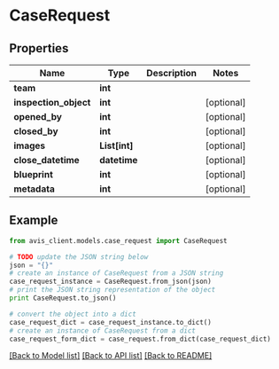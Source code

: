 # CaseRequest


## Properties

Name | Type | Description | Notes
------------ | ------------- | ------------- | -------------
**team** | **int** |  |
**inspection_object** | **int** |  | [optional]
**opened_by** | **int** |  | [optional]
**closed_by** | **int** |  | [optional]
**images** | **List[int]** |  | [optional]
**close_datetime** | **datetime** |  | [optional]
**blueprint** | **int** |  | [optional]
**metadata** | **int** |  | [optional]

## Example

```python
from avis_client.models.case_request import CaseRequest

# TODO update the JSON string below
json = "{}"
# create an instance of CaseRequest from a JSON string
case_request_instance = CaseRequest.from_json(json)
# print the JSON string representation of the object
print CaseRequest.to_json()

# convert the object into a dict
case_request_dict = case_request_instance.to_dict()
# create an instance of CaseRequest from a dict
case_request_form_dict = case_request.from_dict(case_request_dict)
```
[[Back to Model list]](../#documentation-for-models) [[Back to API list]](../#documentation-for-api-endpoints) [[Back to README]](../)
